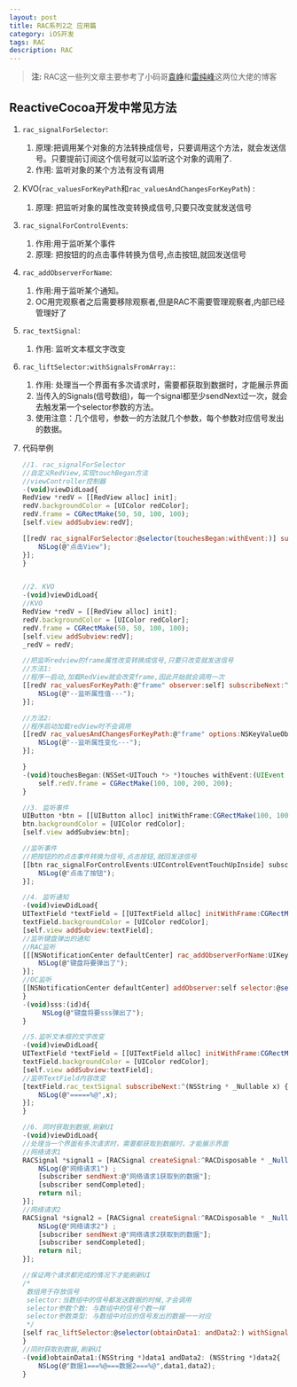 ```yaml
---
layout: post
title: RAC系列2之 应用篇
category: iOS开发
tags: RAC
description: RAC
---
```

> **注:** RAC这一些列文章主要参考了小码哥[袁峥](http://www.jianshu.com/p/87ef6720a096)和[雷纯峰](http://blog.leichunfeng.com/blog/2016/02/27/mvvm-with-reactivecocoa/)这两位大佬的博客

## ReactiveCocoa开发中常见方法
1. `rac_signalForSelector`:
    1. 原理:把调用某个对象的方法转换成信号，只要调用这个方法，就会发送信号。只要提前订阅这个信号就可以监听这个对象的调用了.
    2. 作用: 监听对象的某个方法有没有调用
2. KVO(`rac_valuesForKeyPath`和`rac_valuesAndChangesForKeyPath`) :
    1. 原理: 把监听对象的属性改变转换成信号,只要只改变就发送信号
3. `rac_signalForControlEvents`:
    1. 作用:用于监听某个事件
    2. 原理: 把按钮的的点击事件转换为信号,点击按钮,就回发送信号
4. `rac_addObserverForName`:
    1. 作用:用于监听某个通知。
    2. OC用完观察者之后需要移除观察者,但是RAC不需要管理观察者,内部已经管理好了
5. `rac_textSignal`:
    1. 作用: 监听文本框文字改变
6. `rac_liftSelector:withSignalsFromArray:`:
    1. 作用: 处理当一个界面有多次请求时，需要都获取到数据时，才能展示界面
    1. 当传入的Signals(信号数组)，每一个signal都至少sendNext过一次，就会去触发第一个selector参数的方法。
    2. 使用注意：几个信号，参数一的方法就几个参数，每个参数对应信号发出的数据。
7. 代码举例
    
    ```javascript
    //1. rac_signalForSelector
    //自定义RedView,实现touchBegan方法
    //viewController控制器
    -(void)viewDidLoad{
    RedView *redV = [[RedView alloc] init];
    redV.backgroundColor = [UIColor redColor];
    redV.frame = CGRectMake(50, 50, 100, 100);
    [self.view addSubview:redV];
    
    [[redV rac_signalForSelector:@selector(touchesBegan:withEvent:)] subscribeNext:^(id  _Nullable x) {
        NSLog(@"点击View");
    }];
    }
    
    
    //2. KVO
    -(void)viewDidLoad{
    //KVO
    RedView *redV = [[RedView alloc] init];
    redV.backgroundColor = [UIColor redColor];
    redV.frame = CGRectMake(50, 50, 100, 100);
    [self.view addSubview:redV];
    _redV = redV;

    //把监听redview的frame属性改变转换成信号,只要只改变就发送信号
    //方法1:
    //程序一启动,加载RedView就会改变frame,因此开始就会调用一次
    [[redV rac_valuesForKeyPath:@"frame" observer:self] subscribeNext:^(id  _Nullable x) {
        NSLog(@"--监听属性值---");
    }];
    
    //方法2:
    //程序启动加载redView时不会调用
    [[redV rac_valuesAndChangesForKeyPath:@"frame" options:NSKeyValueObservingOptionNew observer:self] subscribeNext:^(RACTwoTuple<id,NSDictionary *> * _Nullable x) {
        NSLog(@"--监听属性变化---");
    }];
    
    }
    -(void)touchesBegan:(NSSet<UITouch *> *)touches withEvent:(UIEvent *)event{
        self.redV.frame = CGRectMake(100, 100, 200, 200);
    }
    
    //3. 监听事件
    UIButton *btn = [[UIButton alloc] initWithFrame:CGRectMake(100, 100, 50, 50)];
    btn.backgroundColor = [UIColor redColor];
    [self.view addSubview:btn];
    
    //监听事件
    //把按钮的的点击事件转换为信号,点击按钮,就回发送信号
    [[btn rac_signalForControlEvents:UIControlEventTouchUpInside] subscribeNext:^(__kindof UIControl * _Nullable x) {
        NSLog(@"点击了按钮");
    }];
    
    //4. 监听通知
    -(void)viewDidLoad{
    UITextField *textField = [[UITextField alloc] initWithFrame:CGRectMake(100, 100, 200, 30)];
    textField.backgroundColor = [UIColor redColor];
    [self.view addSubview:textField];
    //监听键盘弹出的通知
    //RAC监听
    [[[NSNotificationCenter defaultCenter] rac_addObserverForName:UIKeyboardWillShowNotification object:nil] subscribeNext:^(NSNotification * _Nullable x) {
        NSLog(@"键盘将要弹出了");
    }];
    //OC监听
    [[NSNotificationCenter defaultCenter] addObserver:self selector:@selector(sss:) name:UIKeyboardWillShowNotification object:nil];
    }
    -(void)sss:(id)d{
         NSLog(@"键盘将要sss弹出了");
    }
    
    //5.监听文本框的文字改变
    -(void)viewDidLoad{
    UITextField *textField = [[UITextField alloc] initWithFrame:CGRectMake(100, 100, 200, 30)];
    textField.backgroundColor = [UIColor redColor];
    [self.view addSubview:textField];
    //监听TextField内容改变
    [textField.rac_textSignal subscribeNext:^(NSString * _Nullable x) {
        NSLog(@"=====%@",x);
    }];
    }
    
    //6. 同时获取到数据,刷新UI
    -(void)viewDidLoad{
    //处理当一个界面有多次请求时，需要都获取到数据时，才能展示界面
    //网络请求1
    RACSignal *signal1 = [RACSignal createSignal:^RACDisposable * _Nullable(id<RACSubscriber>  _Nonnull subscriber) {
        NSLog(@"网络请求1") ;
        [subscriber sendNext:@"网络请求1获取到的数据"];
        [subscriber sendCompleted];
        return nil;
    }];
    //网络请求2
    RACSignal *signal2 = [RACSignal createSignal:^RACDisposable * _Nullable(id<RACSubscriber>  _Nonnull subscriber) {
        NSLog(@"网络请求2") ;
        [subscriber sendNext:@"网络请求2获取到的数据"];
        [subscriber sendCompleted];
        return nil;
    }];
    
    //保证两个请求都完成的情况下才能刷新UI
    /*
     数组用于存放信号
     selector:当数组中的信号都发送数据的时候,才会调用
     selector参数个数: 与数组中的信号个数一样
     selector参数类型: 与数组中对应的信号发出的数据一一对应
     */
    [self rac_liftSelector:@selector(obtainData1: andData2:) withSignalsFromArray:@[signal1,signal2]];
    }
    //同时获取到数据,刷新UI
    -(void)obtainData1:(NSString *)data1 andData2: (NSString *)data2{
        NSLog(@"数据1===%@===数据2===%@",data1,data2);
    }
    ```

